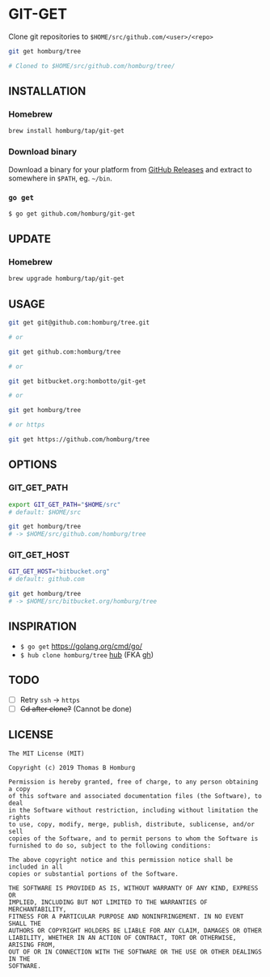 # GIT-GET

Clone git repositories to `$HOME/src/github.com/<user>/<repo>`

```bash
git get homburg/tree

# Cloned to $HOME/src/github.com/homburg/tree/
```

## INSTALLATION

### Homebrew

```bash
brew install homburg/tap/git-get
```

### Download binary

Download a binary for your platform from [GitHub Releases](https://github.com/homburg/git-get/releases)
and extract to somewhere in `$PATH`, eg. `~/bin`.

### `go get`

```bash
$ go get github.com/homburg/git-get
```

## UPDATE

### Homebrew

```bash
brew upgrade homburg/tap/git-get
```

## USAGE

```bash
git get git@github.com:homburg/tree.git

# or

git get github.com:homburg/tree

# or

git get bitbucket.org:hombotto/git-get

# or

git get homburg/tree

# or https

git get https://github.com/homburg/tree
```

## OPTIONS

### GIT_GET_PATH

```bash
export GIT_GET_PATH="$HOME/src"
# default: $HOME/src

git get homburg/tree
# -> $HOME/src/github.com/homburg/tree
```

### GIT_GET_HOST

```bash
GIT_GET_HOST="bitbucket.org"
# default: github.com

git get homburg/tree
# -> $HOME/src/bitbucket.org/homburg/tree
```

## INSPIRATION

- `$ go get` https://golang.org/cmd/go/
- `$ hub clone homburg/tree` [hub](https://github.com/github/hub) (FKA [gh](https://github.com/jingweno/gh))

## TODO

- [ ] Retry `ssh` -> `https`
- [ ] <del>Cd after clone?</del> (Cannot be done)

## LICENSE

```
The MIT License (MIT)

Copyright (c) 2019 Thomas B Homburg

Permission is hereby granted, free of charge, to any person obtaining a copy
of this software and associated documentation files (the Software), to deal
in the Software without restriction, including without limitation the rights
to use, copy, modify, merge, publish, distribute, sublicense, and/or sell
copies of the Software, and to permit persons to whom the Software is
furnished to do so, subject to the following conditions:

The above copyright notice and this permission notice shall be included in all
copies or substantial portions of the Software.

THE SOFTWARE IS PROVIDED AS IS, WITHOUT WARRANTY OF ANY KIND, EXPRESS OR
IMPLIED, INCLUDING BUT NOT LIMITED TO THE WARRANTIES OF MERCHANTABILITY,
FITNESS FOR A PARTICULAR PURPOSE AND NONINFRINGEMENT. IN NO EVENT SHALL THE
AUTHORS OR COPYRIGHT HOLDERS BE LIABLE FOR ANY CLAIM, DAMAGES OR OTHER
LIABILITY, WHETHER IN AN ACTION OF CONTRACT, TORT OR OTHERWISE, ARISING FROM,
OUT OF OR IN CONNECTION WITH THE SOFTWARE OR THE USE OR OTHER DEALINGS IN THE
SOFTWARE.
```
